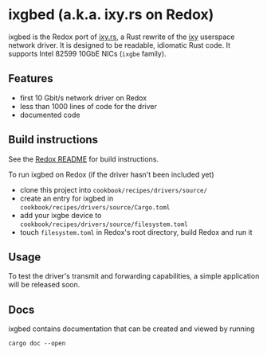 # ixgbed (a.k.a. ixy.rs on Redox)

ixgbed is the Redox port of [ixy.rs](https://github.com/ixy-languages/ixy.rs), a Rust rewrite of the [ixy](https://github.com/emmericp/ixy) userspace network driver.
It is designed to be readable, idiomatic Rust code.
It supports Intel 82599 10GbE NICs (`ixgbe` family).

## Features

* first 10 Gbit/s network driver on Redox
* less than 1000 lines of code for the driver
* documented code

## Build instructions

See the [Redox README](https://gitlab.redox-os.org/redox-os/redox/blob/master/README.md) for build instructions.

To run ixgbed on Redox (if the driver hasn't been included yet)

* clone this project into `cookbook/recipes/drivers/source/`
* create an entry for ixgbed in `cookbook/recipes/drivers/source/Cargo.toml`
* add your ixgbe device to `cookbook/recipes/drivers/source/filesystem.toml`
* touch `filesystem.toml` in Redox's root directory, build Redox and run it

## Usage

To test the driver's transmit and forwarding capabilities, a simple application will be released soon.

## Docs

ixgbed contains documentation that can be created and viewed by running

```
cargo doc --open
```

